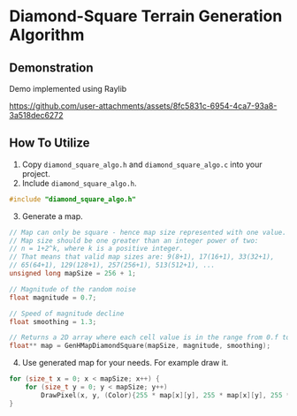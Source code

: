 
# Diamond-Square Terrain Generation Algorithm

## Demonstration
Demo implemented using Raylib

https://github.com/user-attachments/assets/8fc5831c-6954-4ca7-93a8-3a518dec6272



## How To Utilize

1. Copy `diamond_square_algo.h` and `diamond_square_algo.c` into your project.
2. Include `diamond_square_algo.h`.

```c
#include "diamond_square_algo.h"
```

3. Generate a map.

```c
// Map can only be square - hence map size represented with one value.
// Map size should be one greater than an integer power of two: 
// n = 1+2^k, where k is a positive integer.
// That means that valid map sizes are: 9(8+1), 17(16+1), 33(32+1), 
// 65(64+1), 129(128+1), 257(256+1), 513(512+1), ...
unsigned long mapSize = 256 + 1;

// Magnitude of the random noise
float magnitude = 0.7;

// Speed of magnitude decline
float smoothing = 1.3;

// Returns a 2D array where each cell value is in the range from 0.f to 1.f
float** map = GenHMapDiamondSquare(mapSize, magnitude, smoothing);
```

4. Use generated map for your needs. For example draw it.

```c
for (size_t x = 0; x < mapSize; x++) {
    for (size_t y = 0; y < mapSize; y++)
        DrawPixel(x, y, (Color){255 * map[x][y], 255 * map[x][y], 255 * map[x][y], 255});
}
```



